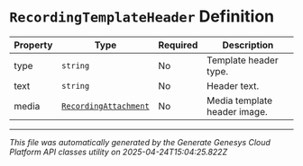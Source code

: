 # `RecordingTemplateHeader` Definition

| Property | Type | Required | Description |
|----------|------|----------|-------------|
| type | `string` | No | Template header type. |
| text | `string` | No | Header text. |
| media | [`RecordingAttachment`](recordingattachment-definition.md) | No | Media template header image. |

---

*This file was automatically generated by the Generate Genesys Cloud Platform API classes utility on 2025-04-24T15:04:25.822Z*